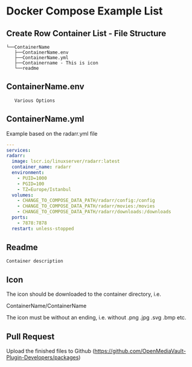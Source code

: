 # Docker Compose Example List
## Create Row Container List - File Structure

```tree
└──ContainerName
   ├──ContainerName.env
   ├──ContainerName.yml
   ├──Containername - This is icon
   └──readme
```

## ContainerName.env

   ```env
      Various Options
   ```

## ContainerName.yml

Example based on the radarr.yml file

  ```yml
  ---
services:
  radarr:
    image: lscr.io/linuxserver/radarr:latest
    container_name: radarr
    environment:
      - PUID=1000
      - PGID=100
      - TZ=Europe/Istanbul
    volumes:
      - CHANGE_TO_COMPOSE_DATA_PATH/radarr/config:/config
      - CHANGE_TO_COMPOSE_DATA_PATH/radarr/movies:/movies
      - CHANGE_TO_COMPOSE_DATA_PATH/radarr/downloads:/downloads
    ports:
      - 7878:7878
    restart: unless-stopped
  ```

## Readme

```readme
Container description
```

## Icon

The icon should be downloaded to the container directory, i.e.

ContainerName/ContainerName

The icon must be without an ending, i.e. without .png .jpg .svg .bmp etc.

## Pull Request

Upload the finished files to Github (https://github.com/OpenMediaVault-Plugin-Developers/packages)
